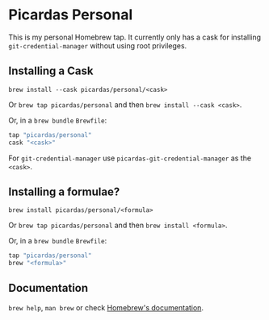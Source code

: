 # Picardas Personal

This is my personal Homebrew tap. It currently only has a cask for installing `git-credential-manager` without using root privileges.

## Installing a Cask

`brew install --cask picardas/personal/<cask>`

Or `brew tap picardas/personal` and then `brew install --cask <cask>`.

Or, in a `brew bundle` `Brewfile`:

```ruby
tap "picardas/personal"
cask "<cask>"
```

For `git-credential-manager` use `picardas-git-credential-manager` as the `<cask>`.

## Installing a formulae?

`brew install picardas/personal/<formula>`

Or `brew tap picardas/personal` and then `brew install <formula>`.

Or, in a `brew bundle` `Brewfile`:

```ruby
tap "picardas/personal"
brew "<formula>"
```

## Documentation

`brew help`, `man brew` or check [Homebrew's documentation](https://docs.brew.sh).
